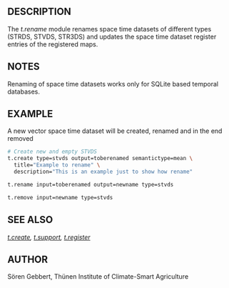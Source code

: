 ## DESCRIPTION

The *t.rename* module renames space time datasets of different types
(STRDS, STVDS, STR3DS) and updates the space time dataset register
entries of the registered maps.

## NOTES

Renaming of space time datasets works only for SQLite based temporal
databases.

## EXAMPLE

A new vector space time dataset will be created, renamed and in the end
removed

```bash
# Create new and empty STVDS
t.create type=stvds output=toberenamed semantictype=mean \
  title="Example to rename" \
  description="This is an example just to show how rename"

t.rename input=toberenamed output=newname type=stvds

t.remove input=newname type=stvds
```

## SEE ALSO

*[t.create](t.create.md), [t.support](t.support.md),
[t.register](t.register.md)*

## AUTHOR

Sören Gebbert, Thünen Institute of Climate-Smart Agriculture
